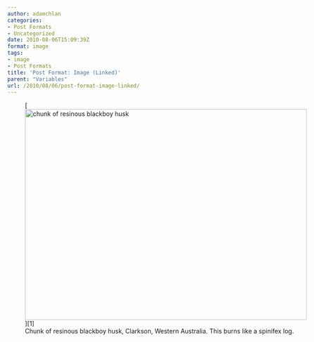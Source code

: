 ```yaml
---
author: adamchlan
categories:
- Post Formats
- Uncategorized
date: 2010-08-06T15:09:39Z
format: image
tags:
- image
- Post Formats
title: 'Post Format: Image (Linked)'
parent: "Variables"
url: /2010/08/06/post-format-image-linked/
---
```


<figure id="attachment_612" style="width: 640px" class="wp-caption aligncenter">[<img src="http://wpthemetestdata.files.wordpress.com/2012/06/dsc20040724_152504_532.jpg" alt="chunk of resinous blackboy husk" title="dsc20040724_152504_532" width="640" height="480" class="size-full wp-image-612" />][1]<figcaption class="wp-caption-text">Chunk of resinous blackboy husk, Clarkson, Western Australia. This burns like a spinifex log.</figcaption></figure>

 [1]: http://wpthemetestdata.files.wordpress.com/2012/06/dsc20040724_152504_532.jpg